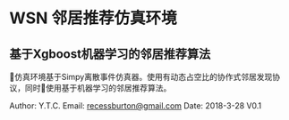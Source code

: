 # WSN 邻居推荐仿真环境
## 基于Xgboost机器学习的邻居推荐算法

􏰀仿真环境基于Simpy离散事件仿真器。使用有动态占空比的协作式邻居发现协议，同时􏰀使用基于机器学习的邻居推荐算法。


Author: Y.T.C.
Email: recessburton@gmail.com
Date: 2018-3-28
V0.1

